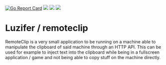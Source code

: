 [![Go Report Card](https://goreportcard.com/badge/github.com/Luzifer/remoteclip)](https://goreportcard.com/report/github.com/Luzifer/remoteclip)
![](https://badges.fyi/github/license/Luzifer/remoteclip)
![](https://badges.fyi/github/downloads/Luzifer/remoteclip)
![](https://badges.fyi/github/latest-release/Luzifer/remoteclip)

# Luzifer / remoteclip

RemoteClip is a very small application to be running on a machine able to manipulate the clipboard of said machine through an HTTP API. This can be used for example to inject text into the clipboard while being in a fullscreen application / game and not being able to copy stuff on the machine directly.
